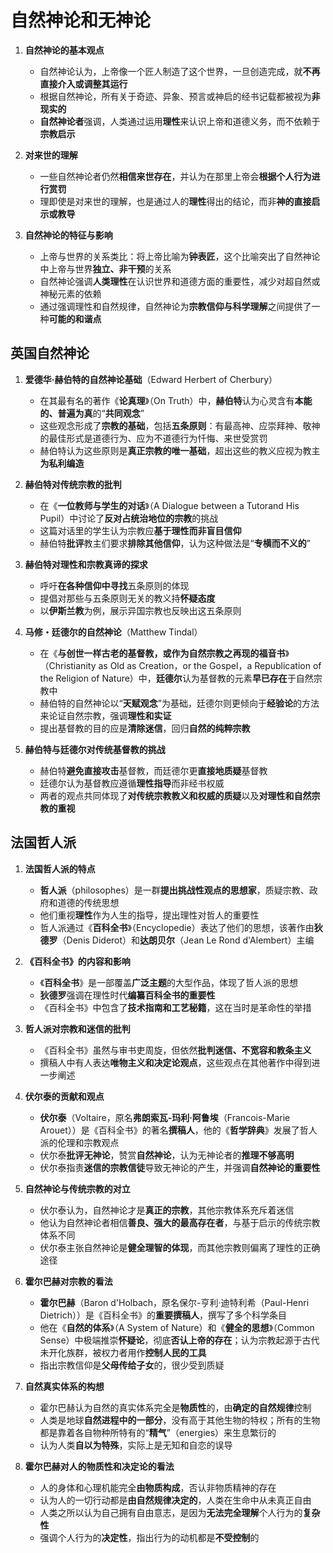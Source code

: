 # 自然神论和无神论
1. **自然神论的基本观点**
    - 自然神论认为，上帝像一个匠人制造了这个世界，一旦创造完成，就**不再直接介入或调整其运行**
    - 根据自然神论，所有关于奇迹、异象、预言或神启的经书记载都被视为**非现实的**
    - **自然神论者**强调，人类通过运用**理性**来认识上帝和道德义务，而不依赖于**宗教启示**

2. **对来世的理解**
    - 一些自然神论者仍然**相信来世存在**，并认为在那里上帝会**根据个人行为进行赏罚**
    - 理即使是对来世的理解，也是通过人的**理性**得出的结论，而非**神的直接启示或教导**

3. **自然神论的特征与影响**
    - 上帝与世界的关系类比：将上帝比喻为**钟表匠**，这个比喻突出了自然神论中上帝与世界**独立、非干预**的关系
    - 自然神论强调**人类理性**在认识世界和道德方面的重要性，减少对超自然或神秘元素的依赖
    - 通过强调理性和自然规律，自然神论为**宗教信仰与科学理解**之间提供了一种**可能的和谐点**

## 英国自然神论
1. **爱德华·赫伯特的自然神论基础**（Edward Herbert of Cherbury）
    - 在其最有名的著作《**论真理**》（On Truth）中，**赫伯特**认为心灵含有**本能的、普遍为真**的“**共同观念**”
    - 这些观念形成了**宗教的基础**，包括**五条原则**：有最高神、应崇拜神、敬神的最佳形式是道德行为、应为不道德行为忏悔、来世受赏罚
    - 赫伯特认为这些原则是**真正宗教的唯一基础**，超出这些的教义应视为教主**为私利编造**

2. **赫伯特对传统宗教的批判**
    - 在《**一位教师与学生的对话**》（A Dialogue between a Tutorand His Pupil）中讨论了**反对占统治地位的宗教**的挑战
    - 这篇对话里的学生认为宗教应**基于理性而非盲目信仰**
    - 赫伯特**批评**教主们要求**排除其他信仰**，认为这种做法是“**专横而不义的**”

3. **赫伯特对理性和宗教真谛的探求**
    - 呼吁**在各种信仰中寻找**五条原则的体现
    - 提倡对那些与五条原则无关的教义持**怀疑态度**
    - 以**伊斯兰教**为例，展示异国宗教也反映出这五条原则

4. **马修・廷德尔的自然神论**（Matthew Tindal）
    - 在《**与创世一样古老的基督教，或作为自然宗教之再现的福音书**》（Christianity as Old as Creation，or the Gospel，a Republication of the Religion of Nature）中，**廷德尔**认为基督教的元素**早已存在**于自然宗教中
    - 赫伯特的自然神论以“**天赋观念**”为基础，廷德尔则更倾向于**经验论**的方法来论证自然宗教，强调**理性和实证**
    - 提出基督教的目的应是**清除迷信**，回归**自然的纯粹宗教**

5. **赫伯特与廷德尔对传统基督教的挑战**
    - 赫伯特**避免直接攻击**基督教，而廷德尔更**直接地质疑**基督教
    - 廷德尔认为基督教应遵循**理性指导**而非经书权威
    - 两者的观点共同体现了**对传统宗教教义和权威的质疑**以及**对理性和自然宗教的重视**

## 法国哲人派
1. **法国哲人派的特点**
    - **哲人派**（philosophes）是一群**提出挑战性观点的思想家**，质疑宗教、政府和道德的传统思想
    - 他们重视**理性**作为人生的指导，提出理性对哲人的重要性
    - 哲人派通过《**百科全书**》（Encyclopedie）表达了他们的思想，该著作由**狄德罗**（Denis Diderot）和**达朗贝尔**（Jean Le Rond d'Alembert）主编

2. **《百科全书》的内容和影响**
    - 《**百科全书**》是一部覆盖**广泛主题**的大型作品，体现了哲人派的思想
    - **狄德罗**强调在理性时代**编纂百科全书的重要性**
    - 《百科全书》中包含了**技术指南和工艺秘籍**，这在当时是革命性的举措

3. **哲人派对宗教和迷信的批判**
    - 《百科全书》虽然与审书吏周旋，但依然**批判迷信、不宽容和教条主义**
    - 撰稿人中有人表达**唯物主义和决定论观点**，这些观点在其他著作中得到进一步阐述

4. **伏尔泰的贡献和观点**
    - **伏尔泰**（Voltaire，原名**弗朗索瓦-玛利·阿鲁埃**（Francois-Marie Arouet））是《百科全书》的著名**撰稿人**，他的《**哲学辞典**》发展了哲人派的伦理和宗教观点
    - 伏尔泰**批评无神论**，赞赏**自然神论**，认为无神论者的**推理不够高明**
    - 伏尔泰指责**迷信的宗教信徒**导致无神论的产生，并强调**自然神论的重要性**

5. **自然神论与传统宗教的对立**
    - 伏尔泰认为，自然神论才是**真正的宗教**，其他宗教体系充斥着迷信
    - 他认为自然神论者相信**善良、强大的最高存在者**，与基于启示的传统宗教体系不同
    - 伏尔泰主张自然神论是**健全理智的体现**，而其他宗教则偏离了理性的正确途径

1. **霍尔巴赫对宗教的看法**
   - **霍尔巴赫**（Baron d'Holbach，原名保尔-亨利·迪特利希（Paul-Henri Dietrich））是《百科全书》的**重要撰稿人**，撰写了多个科学条目
   - 他在《**自然的体系**》（A System of Nature）和《**健全的思想**》（Common Sense）中极端推崇**怀疑论**，彻底**否认上帝的存在**；认为宗教起源于古代未开化族群，被权力者用作**控制人民的工具**
   - 指出宗教信仰是**父母传给子女**的，很少受到质疑

2. **自然真实体系的构想**
   - 霍尔巴赫认为自然的真实体系完全是**物质性**的，由**确定的自然规律**控制
   - 人类是地球**自然进程中的一部分**，没有高于其他生物的特权；所有的生物都是靠着各自物种所特有的“**精气**”（energies）来生息繁衍的
   - 认为人类**自以为特殊**，实际上是无知和自恋的误导

3. **霍尔巴赫对人的物质性和决定论的看法**
   - 人的身体和心理机能完全**由物质构成**，否认非物质精神的存在
   - 认为人的一切行动都是**由自然规律决定的**，人类在生命中从未真正自由
   - 人类之所以认为自己拥有自由意志，是因为**无法完全理解**个人行为的**复杂性**
   - 强调个人行为的**决定性**，指出行为的动机都是**不受控制**的



